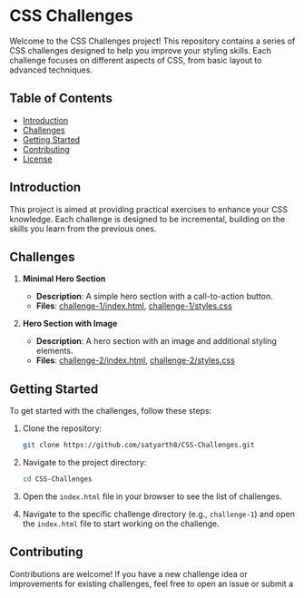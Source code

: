 # CSS Challenges

Welcome to the CSS Challenges project! This repository contains a series of CSS challenges designed to help you improve your styling skills. Each challenge focuses on different aspects of CSS, from basic layout to advanced techniques.

## Table of Contents

- [Introduction](#introduction)
- [Challenges](#challenges)
- [Getting Started](#getting-started)
- [Contributing](#contributing)
- [License](#license)

## Introduction

This project is aimed at providing practical exercises to enhance your CSS knowledge. Each challenge is designed to be incremental, building on the skills you learn from the previous ones.

## Challenges

1. **Minimal Hero Section**
   - **Description**: A simple hero section with a call-to-action button.
   - **Files**: [challenge-1/index.html](challenge-1/index.html), [challenge-1/styles.css](challenge-1/styles.css)

2. **Hero Section with Image**
   - **Description**: A hero section with an image and additional styling elements.
   - **Files**: [challenge-2/index.html](challenge-2/index.html), [challenge-2/styles.css](challenge-2/styles.css)

## Getting Started

To get started with the challenges, follow these steps:

1. Clone the repository:
   ```sh
   git clone https://github.com/satyarth8/CSS-Challenges.git
   ```

2. Navigate to the project directory:
   ```sh
   cd CSS-Challenges
   ```

3. Open the `index.html` file in your browser to see the list of challenges.

4. Navigate to the specific challenge directory (e.g., `challenge-1`) and open the `index.html` file to start working on the challenge.

## Contributing

Contributions are welcome! If you have a new challenge idea or improvements for existing challenges, feel free to open an issue or submit a
